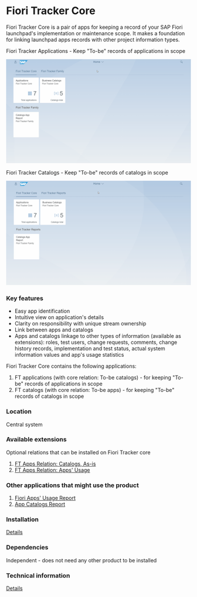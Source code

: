 # Fiori Tracker Core

Fiori Tracker Core is a pair of apps for keeping a record of your SAP Fiori launchpad's implementation or maintenance scope. It makes a foundation for linking launchpad apps records with other project information types.

Fiori Tracker Applications - Keep "To-be" records of applications in scope

![](res/FtApps.gif)

Fiori Tracker Catalogs - Keep "To-be" records of catalogs in scope

![](res/FtCats.gif)

### Key features
- Easy app identification 
- Intuitive view on application's details 
- Clarity on responsibility with unique stream ownership
- Link between apps and catalogs
- Apps and catalogs linkage to other types of information (available as extensions): roles, test users, change requests, comments, change history records, implementation and test status, actual system information values and app's usage statistics

Fiori Tracker Core contains the following applications:  
1. FT applications (with core relation: To-be catalogs) - for keeping "To-be" records of applications in scope
2. FT catalogs (with core relation: To-be apps) - for keeping "To-be" records of catalogs in scope

### Location
Central system

### Available extensions
Optional relations that can be installed on Fiori Tracker core
1. [FT Apps Relation: Catalogs, As-is](ft-apps-rel-catalogs-asis.md)
2. [FT Apps Relation: Apps' Usage](ft-apps-rel-appsusage.md)

### Other applications that might use the product
1. [Fiori Apps' Usage Report](fa.md)
2. [App Catalogs Report](ac.md)

### Installation 
[Details](/inst/ft-core.md)

### Dependencies
Independent - does not need any other product to be installed

### Technical information
[Details](/tech/ft-core.md) 
